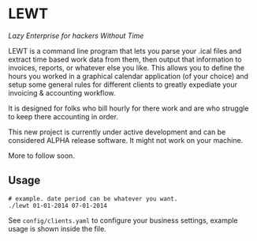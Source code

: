 LEWT
====
*Lazy Enterprise for hackers Without Time*

LEWT is a command line program that lets you parse your .ical files and extract time based work data from them, then output that information to invoices, reports, or whatever else you like. This allows you to define the hours you worked in a graphical calendar application (of your choice) and setup some general rules for different clients to greatly expediate your invoicing & accounting workflow.

It is designed for folks who bill hourly for there work and are who struggle to keep there accounting in order.

This new project is currently under active development and can be considered ALPHA release software. It might not work on your machine.

More to follow soon.

## Usage

```
# example. date period can be whatever you want.
./lewt 01-01-2014 07-01-2014

```

See ```config/clients.yaml``` to configure your business settings, example usage is shown inside the file.




